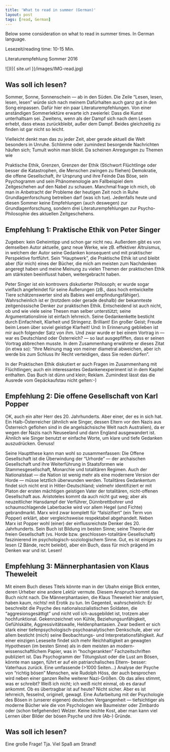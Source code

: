 ```yaml
---
title: 'What to read in summer (German)'
layout: post
tags: [read, German]
---
```


Below some consideration on what to read in summer times. In German language.

Lesezeit/reading time: 10-15 Min.

Literaturempfehlung Sommer 2016

![]({{ site.url }}/images/IMG-read.jpg)

## Was soll ich lesen?

Sommer, Sonne, Sonnenschein — ab in den Süden. Die Zeile “Lesen, lesen, lesen, lesen” würde sich nach meinem Dafürhalten auch ganz gut in den Song einpassen. Dafür hier ein paar Literaturempfehlungen. Von einer anständigen Sommerlektüre erwarte ich zweierlei: Dass die Kunst unterhaltsam sei. Zweitens, wenn als der Dampf sich nach dem Lesen erhebt, dass etwas zurückbleibt, außer dem Dampf. Beides gleichzeitig zu finden ist gar nicht so leicht.

Vielleicht denkt man das zu jeder Zeit, aber gerade aktuell die Welt besonders in Unruhe. Schlimme oder zumindest besorgende Nachrichten häufen sich; Tumult wohin man blickt. Da scheinen Anregungen zu Themen wie

Praktische Ethik, Grenzen, Grenzen der Ethik (Stichwort Flüchtlinge oder besser die Katastrophen, die Menschen zwingen zu fliehen)
Demokratie, die offene Gesellschaft, ihr Ursprung und ihre Feinde
Das Böse, sein Psychogramm und sein Phänomenologie am Fallbeispiel
dem Zeitgeschehen auf den Nabel zu schauen. Manchmal frage ich mich, ob man in Anbetracht der Probleme der heutigen Zeit noch in Ruhe Grundlagenforschung betreiben darf (was ich tue). Jedenfalls heute und diesen Sommer keine Empfehlungen (auch deswegen) zur Grundlagenforschung, sondern drei Literaturempfehlungen zur Psycho-Philosophie des aktuellen Zeitgeschehens.

## Empfehlung 1: Praktische Ethik von Peter Singer

Zugeben: kein Geheimtipp und schon gar nicht neu. Außerdem gibt es von demselben Autor aktuelle, ganz neue Werke, wie zB. effektiver Altruismus, in welchem der Autor seine Gedanken konsequent und mit praktischer Perspektive fortführt. Sein “Hauptwerk”, die Praktische Ethik ist und bleibt aber (für mich) eines der Bücher, die mich am meisten zum Nachdenken angeregt haben und meine Meinung zu vielen Themen der praktischen Ethik am stärksten beeinflusst haben, weitergebracht haben.

Peter Singer ist ein kontrovers diskutierter Philosoph; er wurde sogar vielfach angefeindet für seine Äußerungen (zB., dass hoch entwickelte Tiere schätzenswerter sind als Babies weil empfindungsfähiger). Wahrscheinlich ist er (trotzdem oder gerade deshalb) der bekannteste zeitgenössische Denker zur praktischen Ethik. Entscheidend ist auch nicht, ob und wie viele seine Thesen man selber unterstützt; seine Argumentationslinie ist einfach lehrreich. Seine Gedankenkette besticht durch Einfachheit, Klarheit und Stringenz. Brilliant! Ein großer Geist; Freude beim Lesen über soviel geistige Klarheit! Und: In Erinnerung geblieben ist mir auch folgender Satz von ihm. Und zwar wurde er bei einem Vortrag in — war es Deutschland oder Österreich? — so laut ausgepfiffen, dass er seinen Vortrag abbrechen musste. In dem Zusammenhang erwähnte er dieses Zitat (in etwa so): “Ihre Meinung mag von meiner diametral abweichen, aber ich werde bis zum Schluss Ihr Recht verteidigen, dass Sie reden dürfen”.

In der Praktischen Ethik diskutiert er auch Fragen im Zusammenhang mit Flüchtlingen; auch ein interessantes Gedankenexperiment ist in dem Kapitel enthalten. Das Buch ist dünn und klein; Reklam. Zumindest lässt das die Ausrede vom Gepäckaufstau nicht gelten:-)

## Empfehlung 2: Die offene Gesellschaft von Karl Popper

OK, auch ein alter Herr des 20. Jahrhunderts. Aber einer, der es in sich hat. Ein Halb-Österreicher (ähnlich wie Singer, dessen Eltern vor den Nazis aus Österreich geflohen sind in die angelsächsische Welt nach Australien), da er wegen der Nazis nach Neuseeland und dann England ausgewandert ist. Ähnlich wie Singer benutzt er einfache Worte, um klare und tiefe Gedanken auszudrücken. Genuss!

Seine Hauptthese kann man wohl so zusammenfassen: Die Offene Gesellschaft ist die Überwindung der “Urhorde” — der archaischen Gesellschaft und ihre Weiterführung in Staatsformen wie Stammesgesellschaft, Monarchie und totalitären Regimen. Auch der Nationalstaat — die Nation ist wenig mehr als eine modernere Version der Horde — müsse letztlich überwunden werden. Totalitäres Gedankentum findet sich nicht erst in Hitler-Deutschland; vielmehr identifiziert er mit Platon der ersten mächtigen geistigen Vater der totalitären, nicht-offenen Gesellschaft aus. Aristoteles kommt da auch nicht gut weg; aber als neuzeitlicher Hansdampf der Verführer, Dünnbrettbohrer und schaumschlagende Laberbacke wird vor allem Hegel (und Fichte) gebrandmarkt. Marx wird zwar komplett für “falsizifiert” (ein Term von Popper) erklärt, aber vergleichsweise respektabel abgehandelt. Neben Marx ist Popper wohl (einer) der einflussreichste Denker des 20. Jahrhunderts. Sein Buch ist Bildung im besten Sinne; seine Theorie der freien Gesellschaft (vs. Horde bzw. geschlossen-totalitäre Gesellschaft) faszinierend im psychologisch-soziologischem Sinne. Gut, es ist einiges zu lesen (2 Bände, recht beleibt), aber ein Buch, dass für mich prägend im Denken war und ist. Lesen!

## Empfehlung 3: Männerphantasien von Klaus Theweleit

Mit einem Buch dieses Titels könnte man in der Ubahn einige Blick ernten, deren Urheber eine andere Lektür vermute. Diesem Anspruch kommt das Buch nicht nach. Die Männerphantasien, die Klaus Theweleit hier analysiert, haben kaum, nichts! mit Erotik zu tun. Im Gegenteil, wahrscheinlich: Er beschreibt die Psyche des nationalsozialistischen Soldaten, die “aggresionsgesättigt” und nicht voll ich-ausgebildet ist, trotzem aber hochfunktional. Gekennzeichnet von Kühle, Beziehungsunfähigkeit, Gefühlskälte, Aggressivitätswalle, Heldenphantasien. Zwar bedient er sich stark einer tiefenpsychologisch-psychoanalytischen Denkschule, aber vor allem besticht (mich) seine Beobachtungs- und Interpretationsfähigkeit. Auf einer einzigen Leseseite findet sich mehr Reichhaltigkeit an gewagten Hypothesen (im besten Sinne) als in dem meisten an modern-wissenschaftlichem Papier, was in “hochgerankten” Fachzeitschriften publiziert ist. Das Psychogramm der Tötungslust oder die Lust am Bösen, könnte man sagen, führt er auf ein patriarchalisches Eltern- besser: Vaterhaus zurück. Eine umfassende (>1000 Seiten…) Analyse der Psyche von “richtig bösen” Menschen, wie Rudolph Höss, der auch besprochen wird neben einer ganzen Reihe weiterer Nazi-Größen. Ob das alles stimmt, was er schreibt? Weiß ich nicht; ich weiß nicht einmal, ob es darauf ankommt. Ob es übertragbar ist auf heute? Nicht sicher. Aber es ist lehrreich, fesselnd, originell, gewagt. Eine Aufarbeitung mit der Psychologie des Bösen in (unserer eigenen) deutschen Vergangenheit — tiefsichtiger als moderne Bücher wie die von Psychologen wie Baumeister oder Zimbardo oder (schon tiefgehender) Welzer. Keine leichte Kost, aber man kann viel Lernen über Bilder der bösen Psyche und ihre (Ab-) Gründe.

 

## Was soll ich lesen?

Eine große Frage! Tja. Viel Spaß am Strand!
